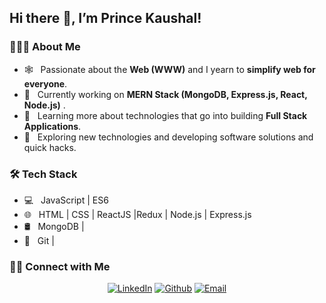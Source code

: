 <h2> Hi there 👋, I’m Prince Kaushal!</h2>

<h3> 👨🏻‍💻 About Me </h3>

- 🕸️ &nbsp; Passionate about the **Web (WWW)** and I yearn to **simplify web for everyone**.
- 🔭 &nbsp; Currently working on **MERN Stack (MongoDB, Express.js, React, Node.js)** .
- 🌱 &nbsp; Learning more about technologies that go into building **Full Stack Applications**.
- 🤔 &nbsp; Exploring new technologies and developing software solutions and quick hacks.

<h3>🛠 Tech Stack</h3>

- 💻 &nbsp; JavaScript | ES6 
- 🌐 &nbsp; HTML | CSS | ReactJS |Redux | Node.js | Express.js
- 🛢 &nbsp; MongoDB |
- 🔧 &nbsp; Git |

<h3> 🤝🏻 Connect with Me </h3>

<p align="center">
<a href="https://www.linkedin.com/in/prince-kaushal-589b48199/"><img alt="LinkedIn" src="https://img.shields.io/badge/LinkedIn-Prince%20Kaushal-green?style=flat&logo=linkedin"></a>
<a href="https://github.com/davxe"><img alt="Github" src="https://img.shields.io/badge/GitHub-my%20github%20link-green?style=flat&logo=github"></a>
<a href="mailto:princekaushal14918177h@gmail.com"><img alt="Email" src="https://img.shields.io/badge/Email-my%20mail%20id-green?style=flat&logo=gmail"></a>
</p>

